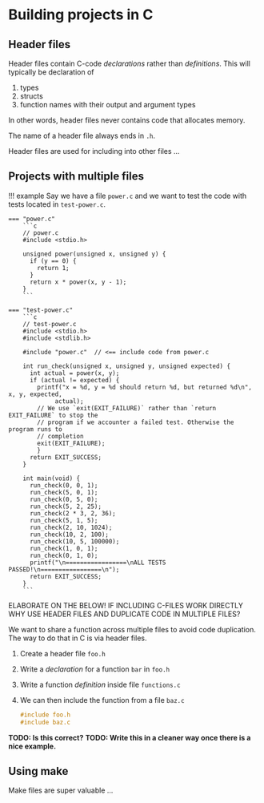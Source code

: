 # Building projects in C

## Header files

Header files contain C-code *declarations* rather than *definitions*. This will typically be declaration of

1. types
2. structs
3. function names with their output and argument types

In other words, header files never contains code that allocates memory.

The name of a header file always ends in `.h`.

Header files are used for including into other files ...

## Projects with multiple files

!!! example
    Say we have a file `power.c` and we want to test the code with tests located in `test-power.c`.

    === "power.c"
        ```c
        // power.c
        #include <stdio.h>

        unsigned power(unsigned x, unsigned y) {
          if (y == 0) {
            return 1;
          }
          return x * power(x, y - 1);
        }
        ```

    === "test-power.c"
        ```c
        // test-power.c
        #include <stdio.h>
        #include <stdlib.h>

        #include "power.c"  // <== include code from power.c

        int run_check(unsigned x, unsigned y, unsigned expected) {
          int actual = power(x, y);
          if (actual != expected) {
            printf("x = %d, y = %d should return %d, but returned %d\n", x, y, expected,
                 actual);
            // We use `exit(EXIT_FAILURE)` rather than `return EXIT_FAILURE` to stop the
            // program if we accounter a failed test. Otherwise the program runs to
            // completion
            exit(EXIT_FAILURE);
            }
          return EXIT_SUCCESS;
        }

        int main(void) {
          run_check(0, 0, 1);
          run_check(5, 0, 1);
          run_check(0, 5, 0);
          run_check(5, 2, 25);
          run_check(2 * 3, 2, 36);
          run_check(5, 1, 5);
          run_check(2, 10, 1024);
          run_check(10, 2, 100);
          run_check(10, 5, 100000);
          run_check(1, 0, 1);
          run_check(0, 1, 0);
          printf("\n=================\nALL TESTS PASSED!\n=================\n");
          return EXIT_SUCCESS;
        }
        ```

ELABORATE ON THE BELOW! IF INCLUDING C-FILES WORK DIRECTLY WHY USE HEADER FILES AND DUPLICATE CODE IN MULTIPLE FILES?

We want to share a function across multiple files to avoid code duplication. The way to do that in C is via header files.

1. Create a header file `foo.h`
2. Write a *declaration* for a function `bar` in `foo.h`

3. Write a function *definition* inside file `functions.c`

4. We can then include the function from a file `baz.c`

    ```c
    #include foo.h
    #include baz.c
    ```

**TODO: Is this correct?**
**TODO: Write this in a cleaner way once there is a nice example.**

## Using make

Make files are super valuable ...
